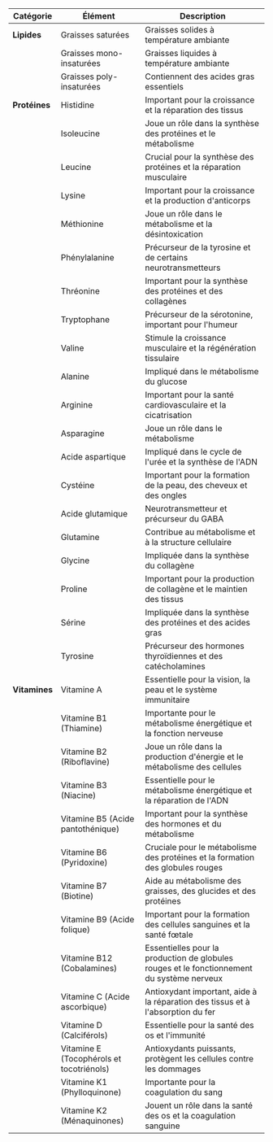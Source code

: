| Catégorie     | Élément                                  | Description                                                                                |
| ------------- | ---------------------------------------- | ------------------------------------------------------------------------------------------ |
| **Lipides**   | Graisses saturées                        | Graisses solides à température ambiante                                                    |
|               | Graisses mono-insaturées                 | Graisses liquides à température ambiante                                                   |
|               | Graisses poly-insaturées                 | Contiennent des acides gras essentiels                                                     |
| **Protéines** | Histidine                                | Important pour la croissance et la réparation des tissus                                   |
|               | Isoleucine                               | Joue un rôle dans la synthèse des protéines et le métabolisme                              |
|               | Leucine                                  | Crucial pour la synthèse des protéines et la réparation musculaire                         |
|               | Lysine                                   | Important pour la croissance et la production d'anticorps                                  |
|               | Méthionine                               | Joue un rôle dans le métabolisme et la désintoxication                                     |
|               | Phénylalanine                            | Précurseur de la tyrosine et de certains neurotransmetteurs                                |
|               | Thréonine                                | Important pour la synthèse des protéines et des collagènes                                 |
|               | Tryptophane                              | Précurseur de la sérotonine, important pour l'humeur                                       |
|               | Valine                                   | Stimule la croissance musculaire et la régénération tissulaire                             |
|               | Alanine                                  | Impliqué dans le métabolisme du glucose                                                    |
|               | Arginine                                 | Important pour la santé cardiovasculaire et la cicatrisation                               |
|               | Asparagine                               | Joue un rôle dans le métabolisme                                                           |
|               | Acide aspartique                         | Impliqué dans le cycle de l'urée et la synthèse de l'ADN                                   |
|               | Cystéine                                 | Important pour la formation de la peau, des cheveux et des ongles                          |
|               | Acide glutamique                         | Neurotransmetteur et précurseur du GABA                                                    |
|               | Glutamine                                | Contribue au métabolisme et à la structure cellulaire                                      |
|               | Glycine                                  | Impliquée dans la synthèse du collagène                                                    |
|               | Proline                                  | Important pour la production de collagène et le maintien des tissus                        |
|               | Sérine                                   | Impliquée dans la synthèse des protéines et des acides gras                                |
|               | Tyrosine                                 | Précurseur des hormones thyroïdiennes et des catécholamines                                |
| **Vitamines** | Vitamine A                               | Essentielle pour la vision, la peau et le système immunitaire                              |
|               | Vitamine B1 (Thiamine)                   | Importante pour le métabolisme énergétique et la fonction nerveuse                         |
|               | Vitamine B2 (Riboflavine)                | Joue un rôle dans la production d'énergie et le métabolisme des cellules                   |
|               | Vitamine B3 (Niacine)                    | Essentielle pour le métabolisme énergétique et la réparation de l'ADN                      |
|               | Vitamine B5 (Acide pantothénique)        | Important pour la synthèse des hormones et du métabolisme                                  |
|               | Vitamine B6 (Pyridoxine)                 | Cruciale pour le métabolisme des protéines et la formation des globules rouges             |
|               | Vitamine B7 (Biotine)                    | Aide au métabolisme des graisses, des glucides et des protéines                            |
|               | Vitamine B9 (Acide folique)              | Important pour la formation des cellules sanguines et la santé fœtale                      |
|               | Vitamine B12 (Cobalamines)               | Essentielles pour la production de globules rouges et le fonctionnement du système nerveux |
|               | Vitamine C (Acide ascorbique)            | Antioxydant important, aide à la réparation des tissus et à l'absorption du fer            |
|               | Vitamine D (Calciférols)                 | Essentielle pour la santé des os et l'immunité                                             |
|               | Vitamine E (Tocophérols et tocotriénols) | Antioxydants puissants, protègent les cellules contre les dommages                         |
|               | Vitamine K1 (Phylloquinone)              | Importante pour la coagulation du sang                                                     |
|               | Vitamine K2 (Ménaquinones)               | Jouent un rôle dans la santé des os et la coagulation sanguine                             |
